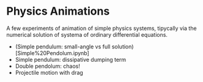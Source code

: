 # Physics Animations

A few experiments of animation of simple physics systems, tipycally via the numerical solution of systema of ordinary differential equations.

* (Simple pendulum: small-angle vs full solution)[Simple%20Pendolum.ipynb]
* Simple pendulum: dissipative dumping term
* Double pendolum: chaos!
* Projectile motion with drag
